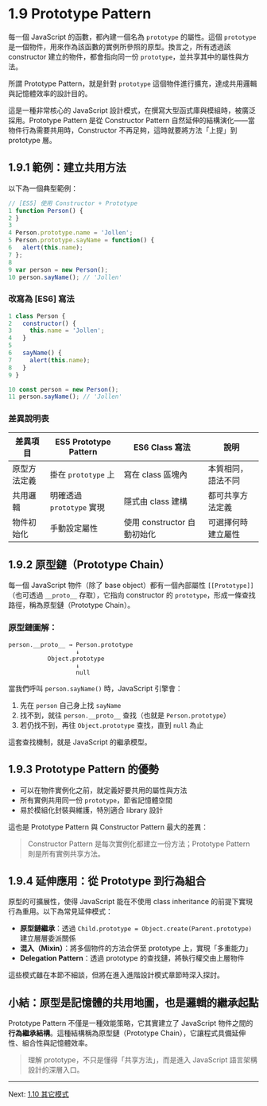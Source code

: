 # 1.9 Prototype Pattern

每一個 JavaScript 的函數，都內建一個名為 `prototype` 的屬性。這個 `prototype` 是一個物件，用來作為該函數的實例所參照的原型。換言之，所有透過該 constructor 建立的物件，都會指向同一份 `prototype`，並共享其中的屬性與方法。

所謂 Prototype Pattern，就是針對 `prototype` 這個物件進行擴充，達成共用邏輯與記憶體效率的設計目的。

這是一種非常核心的 JavaScript 設計模式，在撰寫大型函式庫與模組時，被廣泛採用。Prototype Pattern 是從 Constructor Pattern 自然延伸的結構演化——當物件行為需要共用時，Constructor 不再足夠，這時就要將方法「上提」到 prototype 層。

## 1.9.1 範例：建立共用方法

以下為一個典型範例：

```javascript
// [ES5] 使用 Constructor + Prototype
1 function Person() {
2 }
3
4 Person.prototype.name = 'Jollen';
5 Person.prototype.sayName = function() {
6   alert(this.name);
7 };
8
9 var person = new Person();
10 person.sayName(); // 'Jollen'
```

### 改寫為 [ES6] 寫法

```javascript
1 class Person {
2   constructor() {
3     this.name = 'Jollen';
4   }
5
6   sayName() {
7     alert(this.name);
8   }
9 }

10 const person = new Person();
11 person.sayName(); // 'Jollen'
```

### 差異說明表

| 差異項目 | ES5 Prototype Pattern | ES6 Class 寫法 | 說明 |
|-----------|------------------------|----------------|------|
| 原型方法定義 | 掛在 `prototype` 上 | 寫在 class 區塊內 | 本質相同，語法不同 |
| 共用邏輯 | 明確透過 `prototype` 實現 | 隱式由 class 建構 | 都可共享方法定義 |
| 物件初始化 | 手動設定屬性 | 使用 constructor 自動初始化 | 可選擇何時建立屬性 |

## 1.9.2 原型鏈（Prototype Chain）

每一個 JavaScript 物件（除了 base object）都有一個內部屬性 `[[Prototype]]`（也可透過 `__proto__` 存取），它指向 constructor 的 `prototype`，形成一條查找路徑，稱為原型鏈（Prototype Chain）。

### 原型鏈圖解：

```
person.__proto__ → Person.prototype
                   ↓
           Object.prototype
                   ↓
                   null
```

當我們呼叫 `person.sayName()` 時，JavaScript 引擎會：

1. 先在 `person` 自己身上找 `sayName`
2. 找不到，就往 `person.__proto__` 查找（也就是 `Person.prototype`）
3. 若仍找不到，再往 `Object.prototype` 查找，直到 `null` 為止

這套查找機制，就是 JavaScript 的繼承模型。

## 1.9.3 Prototype Pattern 的優勢

- 可以在物件實例化之前，就定義好要共用的屬性與方法
- 所有實例共用同一份 `prototype`，節省記憶體空間
- 易於模組化封裝與維護，特別適合 library 設計

這也是 Prototype Pattern 與 Constructor Pattern 最大的差異：

> Constructor Pattern 是每次實例化都建立一份方法；Prototype Pattern 則是所有實例共享方法。

## 1.9.4 延伸應用：從 Prototype 到行為組合

原型的可擴展性，使得 JavaScript 能在不使用 class inheritance 的前提下實現行為重用。以下為常見延伸模式：

- **原型鏈繼承**：透過 `Child.prototype = Object.create(Parent.prototype)` 建立層層委派關係
- **混入（Mixin）**：將多個物件的方法合併至 prototype 上，實現「多重能力」
- **Delegation Pattern**：透過 prototype 的查找鏈，將執行權交由上層物件

這些模式雖在本節不細談，但將在進入進階設計模式章節時深入探討。

## 小結：原型是記憶體的共用地圖，也是邏輯的繼承起點

Prototype Pattern 不僅是一種效能策略，它其實建立了 JavaScript 物件之間的**行為繼承結構**。這種結構稱為原型鏈（Prototype Chain），它讓程式具備延伸性、組合性與記憶體效率。

> 理解 prototype，不只是懂得「共享方法」，而是進入 JavaScript 語言架構設計的深層入口。

---

Next: [1.10 其它模式](10-misc.md)

